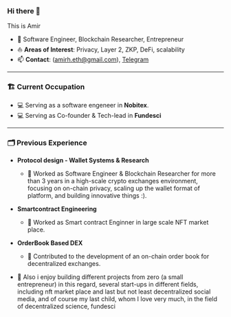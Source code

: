 ### Hi there 👋

This is Amir

- 🔭 Software Engineer, Blockchain Researcher, Entrepreneur
- ⛵ **Areas of Interest**: Privacy, Layer 2, ZKP, DeFi, scalability
- 📫 **Contact**: (amirh.eth@gmail.com), [Telegram](https://t.me/einsteineum)

---
### 🏗️ Current Occupation 
  - 💻 Serving as a software engeneer in **Nobitex**.
  - 💻 Serving as Co-founder & Tech-lead in **Fundesci**

---
### 🗂️ Previous Experience
  
- **Protocol design - Wallet Systems & Research**  
  - 💼 Worked as Software Engineer & Blockchain Researcher for more than 3 years in a high-scale crypto exchanges environment, focusing on on-chain privacy, scaling up the wallet format of platform, and building innovative things :).
- **Smartcontract Engineering**
  - 💼 Worked as Smart contract Enginner in large scale NFT market place.
- **OrderBook Based DEX**  
  - 🎯 Contributed to the development of an on-chain order book for decentralized exchanges.
  
- 💼 Also i enjoy building different projects from zero (a small entrepreneur) in this regard, several start-ups in different fields, including nft market place and last but not least decentralized social media, and of course my last child, whom I love very much, in the field of decentralized science, fundesci

